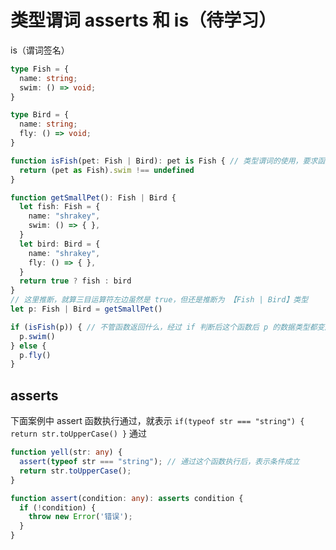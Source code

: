 # 类型谓词 asserts 和 is（待学习）


is（谓词签名）
```ts
type Fish = {
  name: string;
  swim: () => void;
}

type Bird = {
  name: string;
  fly: () => void;
}

function isFish(pet: Fish | Bird): pet is Fish { // 类型谓词的使用，要求函数必须返回一个布尔值
  return (pet as Fish).swim !== undefined
}

function getSmallPet(): Fish | Bird {
  let fish: Fish = {
    name: "shrakey",
    swim: () => { },
  }
  let bird: Bird = {
    name: "shrakey",
    fly: () => { },
  }
  return true ? fish : bird
}
// 这里推断，就算三目运算符左边虽然是 true，但还是推断为 【Fish | Bird】类型
let p: Fish | Bird = getSmallPet()

if (isFish(p)) { // 不管函数返回什么，经过 if 判断后这个函数后 p 的数据类型都变成了 【Fish】
  p.swim()
} else {
  p.fly()
}
```


## asserts

下面案例中 assert 函数执行通过，就表示 `if(typeof str === "string") { return str.toUpperCase() }` 通过
```ts
function yell(str: any) {
  assert(typeof str === "string"); // 通过这个函数执行后，表示条件成立
  return str.toUpperCase();
}

function assert(condition: any): asserts condition {
  if (!condition) {
    throw new Error('错误');
  }
}
```
